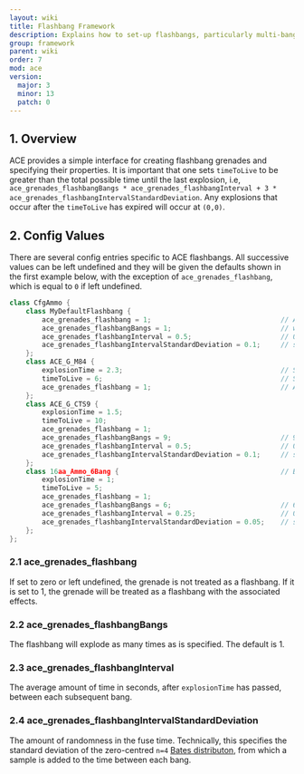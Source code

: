 ```yaml
---
layout: wiki
title: Flashbang Framework
description: Explains how to set-up flashbangs, particularly multi-bangs.
group: framework
parent: wiki
order: 7
mod: ace
version:
  major: 3
  minor: 13
  patch: 0
---
```


## 1. Overview

ACE provides a simple interface for creating flashbang grenades and specifying their properties. It is important that one sets `timeToLive` to be greater than the total possible time until the last explosion, i.e, `ace_grenades_flashbangBangs * ace_grenades_flashbangInterval + 3 * ace_grenades_flashbangIntervalStandardDeviation`. Any explosions that occur after the `timeToLive` has expired will occur at `(0,0)`.


## 2. Config Values

There are several config entries specific to ACE flashbangs. All successive values can be left undefined and they will be given the defaults shown in the first example below, with the exception of `ace_grenades_flashbang`, which is equal to `0` if left undefined.

```cpp
class CfgAmmo {
    class MyDefaultFlashbang {
        ace_grenades_flashbang = 1;                                // A flashbang
        ace_grenades_flashbangBangs = 1;                           // with one bang
        ace_grenades_flashbangInterval = 0.5;                      // 0.5 seconds between each subsequent bang
        ace_grenades_flashbangIntervalStandardDeviation = 0.1;     // std of 0.1 seconds on each fuse
    };
    class ACE_G_M84 {
        explosionTime = 2.3;                                       // Seconds until the initial explosion
        timeToLive = 6;                                            // Seconds until the projectile is removed
        ace_grenades_flashbang = 1;                                // A normal flashbang
    };
    class ACE_G_CTS9 {
        explosionTime = 1.5;
        timeToLive = 10;
        ace_grenades_flashbang = 1;                 
        ace_grenades_flashbangBangs = 9;                           // 9 bangs
        ace_grenades_flashbangInterval = 0.5;                      // 0.5 seconds between each subsequent bang
        ace_grenades_flashbangIntervalStandardDeviation = 0.1;     // std of 0.1 seconds on each fuse
    };
    class 16aa_Ammo_6Bang {                                        // British Armed Forces L107A1
        explosionTime = 1;
        timeToLive = 5;
        ace_grenades_flashbang = 1;                 
        ace_grenades_flashbangBangs = 6;                           // 6 bangs
        ace_grenades_flashbangInterval = 0.25;                     // 0.25 seconds between each subsequent bang
        ace_grenades_flashbangIntervalStandardDeviation = 0.05;    // std of 0.05 seconds on each fuse
    };
};
```

### 2.1 ace_grenades_flashbang

If set to zero or left undefined, the grenade is not treated as a flashbang. If it is set to 1, the grenade will be treated as a flashbang with the associated effects.

### 2.2 ace_grenades_flashbangBangs

The flashbang will explode as many times as is specified. The default is 1.

### 2.3 ace_grenades_flashbangInterval

The average amount of time in seconds, after `explosionTime` has passed, between each subsequent bang.

### 2.4 ace_grenades_flashbangIntervalStandardDeviation

The amount of randomness in the fuse time. Technically, this specifies the standard deviation of the zero-centred `n=4` [Bates distributon](https://en.wikipedia.org/wiki/Bates_distribution), from which a sample is added to the time between each bang.

